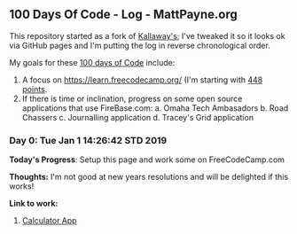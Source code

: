 ## 100 Days Of Code - Log - MattPayne.org

This repository started as a fork of [Kallaway's](https://github.com/Kallaway/100-days-of-code); I've tweaked it so it looks ok via GitHub
pages and I'm putting the log in reverse chronological order.

My goals for these [100 days of Code](https://www.100daysofcode.com/) include:

1. A focus on https://learn.freecodecamp.org/ (I'm starting with [448 points](https://www.freecodecamp.org/payne).
2. If there is time or inclination, progress on some open source applications that use FireBase.com:
   a. Omaha Tech Ambasadors 
   b. Road Chassers
   c. Journalling application
   d. Tracey's Grid application

### Day 0: Tue Jan  1 14:26:42 STD 2019

**Today's Progress**: Setup this page and work some on FreeCodeCamp.com

**Thoughts:** I'm not good at new years resolutions and will be delighted if this works!

**Link to work:** 
1. [Calculator App](http://www.example.com)

